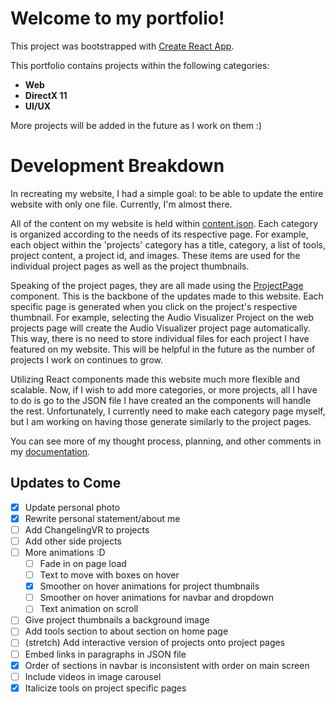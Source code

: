 # Welcome to my portfolio!

This project was bootstrapped with [Create React App](https://github.com/facebook/create-react-app).

This portfolio contains projects within the following categories:
- **Web**
- **DirectX 11**
- **UI/UX**

More projects will be added in the future as I work on them :)

# Development Breakdown
In recreating my website, I had a simple goal: to be able to update the entire website with only one file. Currently, I'm almost there.

All of the content on my website is held within [content.json](https://github.com/jabwashi2/jabwashi2.github.io/blob/main/src/content.json). Each category is organized according to the needs of its respective page. For example, each object within the 'projects' category has a title, category, a list of tools, project content, a project id, and images. These items are used for the individual project pages as well as the project thumbnails.

Speaking of the project pages, they are all made using the [ProjectPage](https://github.com/jabwashi2/jabwashi2.github.io/blob/main/src/pages/ProjectPage.js) component. This is the backbone of the updates made to this website. Each specific page is generated when you click on the project's respective thumbnail. For example, selecting the Audio Visualizer Project on the web projects page will create the Audio Visualizer project page automatically. This way, there is no need to store individual files for each project I have featured on my website. This will be helpful in the future as the number of projects I work on continues to grow.

Utilizing React components made this website much more flexible and scalable. Now, if I wish to add more categories, or more projects, all I have to do is go to the JSON file I have created an the components will handle the rest. Unfortunately, I currently need to make each category page myself, but I am working on having those generate similarly to the project pages.

You can see more of my thought process, planning, and other comments in my [documentation](https://github.com/jabwashi2/jabwashi2.github.io/blob/main/src/documentation.txt).

## Updates to Come
- [x] Update personal photo
- [x] Rewrite personal statement/about me
- [ ] Add ChangelingVR to projects
- [ ] Add other side projects
- [ ] More animations :D
  - [ ] Fade in on page load
  - [ ] Text to move with boxes on hover
  - [x] Smoother on hover animations for project thumbnails
  - [ ] Smoother on hover animations for navbar and dropdown
  - [ ] Text animation on scroll
- [ ] Give project thumbnails a background image
- [ ] Add tools section to about section on home page
- [ ] (stretch) Add interactive version of projects onto project pages
- [ ] Embed links in paragraphs in JSON file
- [x] Order of sections in navbar is inconsistent with order on main screen
- [ ] Include videos in image carousel
- [x] Italicize tools on project specific pages
